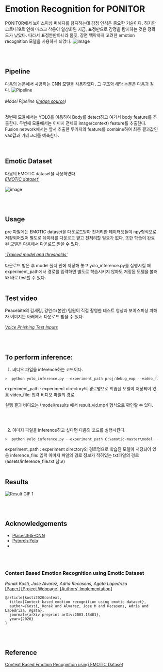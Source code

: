 # Emotion Recognition for PONITOR

PONITOR에서 보이스피싱 피해자를 탐지하는데 감정 인식은 중요한 기술이다. 
하지만 코로나19로 인해 마스크 착용이 일상화된 지금, 표정만으로 감정을 탐지하는 것은 정확도가 낮았다.
따라서 표정뿐만아니라 몸짓, 장면 맥락까지 고려한 emotion recognition 모델을 사용하게 되었다. 
![image](https://user-images.githubusercontent.com/90603399/206726985-3e302299-12dd-4b08-ace1-7b2e5e3a2414.png)

<br></br>
## Pipeline

다음의 논문에서 사용하는 CNN 모델을 사용하였다. 
그 구조와 해당 논문은 다음과 같다. 
![Pipeline](https://raw.githubusercontent.com/Tandon-A/emotic/master/assets/pipeline%20model.jpg "Model Pipeline") 
###### Model Pipeline ([Image source](https://arxiv.org/pdf/2003.13401.pdf))

첫번째 모듈에서는 YOLO를 이용하여 Body를 detect하고 여기서 body feature를 추출한다.
두번째 모듈에서는 이미지 전체의 image(context) feature를 추출한다.
Fusion network에서는 앞서 추출한 두가지의 feature를 combine하여 최종 결과값인 vad값과 카테고리를 예측한다.  
<br></br>
## Emotic Dataset 
다음의 EMOTIC dataset을 사용하였다.  
*[EMOTIC dataset'](https://paperswithcode.com/dataset/emotic)*
<br></br>
![image](https://user-images.githubusercontent.com/90603399/206726105-30f3b099-dea3-4f4f-9548-a507ba2efafd.png)


<br></br>


## Usage
pre 파일에는 EMOTIC dataset을 다운로드받아 전처리한 데이터셋들이 npy형식으로 저장되어있어 
별도로 데이터를 다운로드 받고 전처리할 필요가 없다. 
또한 학습이 완료된 모델은 다음에서 다운로드 받을 수 있다.
<br></br>
*['Trained model and thresholds'](https://drive.google.com/drive/folders/1e-JLA7V73CQD5pjTFCSWnKCmB0gCpV1D)*
<br></br>
다운로드 받은 후 model 폴더 안에 저장해 놓고 yolo_inference.py를 실행시킬 때 
experiment_path에서 경로를 입력하면 별도로 학습시키지 않아도 저장된 모델을 불러와 바로 test할 수 있다. 
<br></br>

## Test video
Peacebite의 김세림, 강연수(본인) 팀원이 직접 촬영한 테스트 영상과 보이스피싱 피해자 이미지는 아래에서 다운로드 받을 수 있다. 
<br></br>
*[Voice Phishing Test Inputs](https://drive.google.com/drive/folders/1s5REQo49n3526jeE71j-qjrYSyLm7Aj0?usp=sharing)*

<br></br>

## To perform inference: 
1. 비디오 파일을 inference하는 코드이다. 
```python
>  python yolo_inference.py --experiment_path proj/debug_exp --video_file C:\emotic-master\assets\video_file.mp4
```
experiment_path : experiment directory의 경로명으로 학습된 모델이 저장되어 있음
video_file: 입력 비디오 파일의 경로  

실행 결과 비디오는 
\model\results 에서 result_vid.mp4 형식으로 확인할 수 있다. 

<br></br>

2. 이미지 파일을 inference하고 싶다면 다음의 코드를 실행시킨다. 
```python
>  python yolo_inference.py --experiment_path C:\emotic-master\model  --inference_file C:\emotic-master\assets\friends.jpg
```
experiment_path : experiment directory의 경로명으로 학습된 모델이 저장되어 있음
inference_file: 입력 이미지 파일의 경로 정보가 적혀있는 txt파일의 경로 
(assets/inference_file.txt 참고) 
<br></br>

## Results 

![Result GIF 1](https://github.com/Ponitor/Ponitor_DL/blob/main/EmotionRecognition/assets/test_result.gif "Result GIF 1")

<br></br>
## Acknowledgements

* [Places365-CNN](https://github.com/CSAILVision/places365) 
* [Pytorch-Yolo](https://github.com/eriklindernoren/PyTorch-YOLOv3)
* 
<br></br>
### Context Based Emotion Recognition using Emotic Dataset 
_Ronak Kosti, Jose Alvarez, Adria Recasens, Agata Lapedriza_ <br>
[[Paper]](https://arxiv.org/pdf/2003.13401.pdf) [[Project Webpage]](http://sunai.uoc.edu/emotic/) [[Authors' Implementation]](https://github.com/rkosti/emotic)

```
@article{kosti2020context,
  title={Context based emotion recognition using emotic dataset},
  author={Kosti, Ronak and Alvarez, Jose M and Recasens, Adria and Lapedriza, Agata},
  journal={arXiv preprint arXiv:2003.13401},
  year={2020}
}
```
<br></br>
## Reference
[Context Based Emotion Recognition using EMOTIC Dataset]([https://github.com/Tandon-A](https://paperswithcode.com/paper/context-based-emotion-recognition-using))



